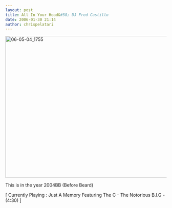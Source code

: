 ```yaml
---
layout: post
title: All In Your Head&#58; DJ Fred Castillo
date: 2006-01-30 21:14
author: chrispelatari
---
```

<a href="http://chrispelatari.files.wordpress.com/2006/01/06-05-04_1755.jpg"><img class="alignnone size-full wp-image-1165" alt="06-05-04_1755" src="http://chrispelatari.files.wordpress.com/2006/01/06-05-04_1755.jpg" width="593" height="444" /></a>

This is in the year 2004BB (Before Beard)
<p class="media">[ Currently Playing : Just A Memory Featuring The C - The
Notorious B.I.G - (4:30) ]</p>
